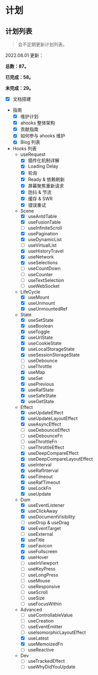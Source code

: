# 计划

## 计划列表

> 会不定期更新计划列表。

2022.08.01 更新：

**总数：87。**

**已完成：58。**

**未完成：29。**

- [x] 文档搭建
- 指南
  - [x] 维护计划
  - [x] ahooks 整体架构
  - [x] 贡献指南
  - [x] 如何参与 ahooks 维护
  - [x] Blog 列表
- Hooks 列表
  - useRequest
    - [x] 插件化机制详解
    - [x] Loading Delay
    - [x] 轮询
    - [x] Ready & 依赖刷新
    - [x] 屏幕聚焦重新请求
    - [x] 防抖 & 节流
    - [x] 缓存 & SWR
    - [x] 错误重试
  - Scene
    - [x] useAntdTable
    - [x] useFusionTable
    - [ ] useInfiniteScroll
    - [x] usePagination
    - [x] useDynamicList
    - [ ] useVirtualList
    - [x] useHistoryTravel
    - [x] useNetwork
    - [x] useSelections
    - [ ] useCountDown
    - [ ] useCounter
    - [ ] useTextSelection
    - [ ] useWebSocket
  - LifeCycle
    - [x] useMount
    - [x] useUnmount
    - [x] useUnmountedRef
  - State
    - [x] useSetState
    - [x] useBoolean
    - [x] useToggle
    - [x] useUrlState
    - [x] useCookieState
    - [x] useLocalStorageState
    - [x] useSessionStorageState
    - [ ] useDebounce
    - [ ] useThrottle
    - [x] useMap
    - [x] useSet
    - [x] usePrevious
    - [x] useRafState
    - [x] useSafeState
    - [x] useGetState
  - Effect
    - [x] useUpdateEffect
    - [x] useUpdateLayoutEffect
    - [x] useAsyncEffect
    - [ ] useDebounceEffect
    - [ ] useDebounceFn
    - [ ] useThrottleFn
    - [ ] useThrottleEffect
    - [x] useDeepCompareEffect
    - [x] useDeepCompareLayoutEffect
    - [x] useInterval
    - [x] useRafInterval
    - [x] useTimeout
    - [x] useRafTimeout
    - [x] useLockFn
    - [x] useUpdate
  - Dom
    - [x] useEventListener
    - [x] useClickAway
    - [x] useDocumentVisibility
    - [ ] useDrop & useDrag
    - [x] useEventTarget
    - [ ] useExternal
    - [x] useTitle
    - [x] useFavicon
    - [x] useFullscreen
    - [x] useHover
    - [ ] useInViewport
    - [ ] useKeyPress
    - [ ] useLongPress
    - [ ] useMouse
    - [ ] useResponsive
    - [ ] useScroll
    - [ ] useSize
    - [ ] useFocusWithin
  - Advanced
    - [ ] useControllableValue
    - [ ] useCreation
    - [ ] useEventEmitter
    - [ ] useIsomorphicLayoutEffect
    - [x] useLatest
    - [x] useMemoizedFn
    - [ ] useReactive
  - Dev
    - [ ] useTrackedEffect
    - [ ] useWhyDidYouUpdate
